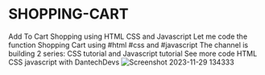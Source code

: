 # SHOPPING-CART
Add To Cart Shopping using HTML CSS and Javascript 
Let me code the function Shopping Cart using  #html #css and #javascript
The channel is building 2 series: CSS tutorial and Javascript tutorial
See more code HTML CSS javascript with DantechDevs 
![Screenshot 2023-11-29 134333](https://github.com/Dantechdevs/SHOPPING-CART/assets/56880881/dd5b3742-ec81-468f-a6a3-aae0f761ff7a)
